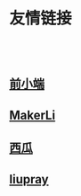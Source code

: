 # 友情链接


<br><br>

## [前小端](https://www.qianxiaoduan.com/)

## [MakerLi](https://www.lihuanting.com/)

## [西瓜](https://liuqian0716.github.io/)

## [liupray](http://liupray.com/)





